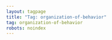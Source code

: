 ```yaml
---
layout: tagpage
title: "Tag: organization-of-behavior"
tag: organization-of-behavior
robots: noindex
---
```

